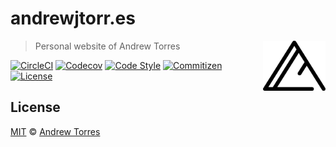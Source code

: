 # andrewjtorr.es

<a href="https://andrewjtorr.es" rel="noopener noreferrer" target="_blank">
  <img align="right" alt="Andrew Torres" height="80" src="src/assets/logo.svg" width="100">
</a>

> Personal website of Andrew Torres

[![CircleCI](https://flat.badgen.net/circleci/github/ajtorres9/andrewjtorr.es/master)](https://circleci.com/gh/ajtorres9/andrewjtorr.es)
[![Codecov](https://flat.badgen.net/codecov/c/github/ajtorres9/andrewjtorr.es/master)](https://codecov.io/gh/ajtorres9/andrewjtorr.es)
[![Code Style](https://flat.badgen.net/badge/code%20style/prettier/ff69b4)](https://github.com/prettier/prettier)
[![Commitizen](https://flat.badgen.net/badge/commitizen/friendly/green)](https://github.com/commitizen/cz-cli)
[![License](https://flat.badgen.net/github/license/ajtorres9/andrewjtorr.es)](license)

## License

[MIT](license) &copy; [Andrew Torres](https://andrewjtorr.es)
